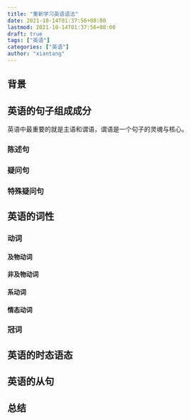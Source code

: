 ```yaml
---
title: "重新学习英语语法"
date: 2021-10-14T01:37:56+08:00
lastmod: 2021-10-14T01:37:56+08:00
draft: true
tags: ["英语"]
categories: ["英语"]
author: "xiantang"
---
```



## 背景

<!-- 
感觉自己对英语还是有很多的欠缺，所以前一段时间学习了一些英语相关的语法，其实很多都是初中要学的东西但是自己当时一点都不上心，压根就没从老师那边学到什么，也没法说全部还给老师了，因为工作中需要使用英语的场景越来越多，所以还是跟着 Youtube 学了蛮多的， 于是就有了这篇总结性的文章。 -->

## 英语的句子组成成分

英语中最重要的就是主语和谓语，谓语是一个句子的灵魂与核心。

### 陈述句

### 疑问句

### 特殊疑问句

## 英语的词性

### 动词

#### 及物动词

#### 非及物动词

#### 系动词

#### 情态动词

### 冠词

## 英语的时态语态

## 英语的从句

## 总结
